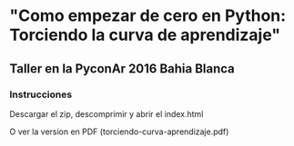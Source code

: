 # "Como empezar de cero en Python: Torciendo la curva de aprendizaje"
## Taller en la PyconAr 2016 Bahia Blanca

### Instrucciones

Descargar el zip, descomprimir y abrir el index.html

O ver la version en PDF (torciendo-curva-aprendizaje.pdf)
